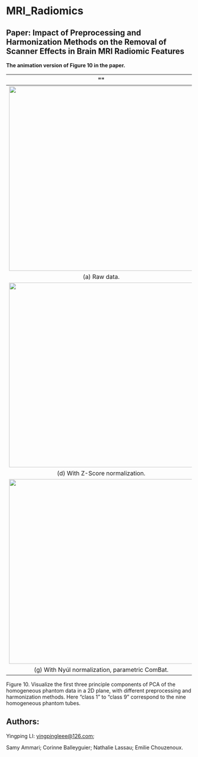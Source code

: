 # MRI_Radiomics

## Paper:  Impact of Preprocessing and Harmonization Methods on the Removal of Scanner Effects in Brain MRI Radiomic Features


**The animation version of Figure 10 in the paper.**



  
"" | "" | ""
:----------------:|:---------------:|:-------------
<img src="/PCA_results/(a) Raw data..gif" width="500" /> | <img src="/PCA_results/(b)With image resampling.gif" width="500" /> | <img src="/PCA_results/(c) With Nyul normalization.gif" width="500" />  
(a) Raw data.             | (b) With image resampling.        |  (c) With Nyúl normalization.
<img src="/PCA_results/(d) With Z-Score normalization.gif" width="500" /> | <img src="/PCA_results/(e) With parametric ComBat.gif" width="500" />    | <img src="/PCA_results/(f) With resampling, parametric ComBat.gif" width="500" />  
(d) With Z-Score normalization.             |  (e) With parametric ComBat.        |  (f) With resampling, parametric ComBat.
<img src="/PCA_results/(g) With Nyul normalization_parametric ComBat.gif" width="500" /> | <img src="/PCA_results/(h) With resampling_Nyul normalization and parametric ComBat..gif" width="500" />    | <img src="/PCA_results/(i) With resampling_Z-Score and parametric ComBat.gif" width="500" />  
(g) With Nyúl normalization, parametric ComBat.   |  (h) With resampling, Nyúl normalization and parametric ComBat. |  (i) With resampling, Z-Score and parametric ComBat.

Figure 10. Visualize the first three principle components of PCA of the homogeneous phantom data
in a 2D plane, with different preprocessing and harmonization methods. Here “class 1” to “class 9”
correspond to the nine homogeneous phantom tubes.




## Authors:
Yingping LI: yingpingleee@126.com;

Samy Ammari; Corinne Balleyguier; Nathalie Lassau; Emilie Chouzenoux.


